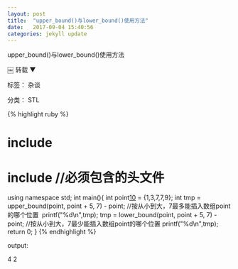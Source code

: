 ```yaml
---
layout: post
title:  "upper_bound()与lower_bound()使用方法"
date:   2017-09-04 15:40:56
categories: jekyll update
---
```

upper_bound()与lower_bound()使用方法

￼
转载
▼

标签： 杂谈

分类： STL

{% highlight ruby %}
# include <iostream>
# include <algorithm> //必须包含的头文件
using namespace std;
int main(){
  int point[10]() = {1,3,7,7,9};
  int tmp = upper\_bound(point, point + 5, 7) - point; //按从小到大，7最多能插入数组point的哪个位置 
  printf("%d\n",tmp);
  tmp = lower\_bound(point, point + 5, 7) - point; //按从小到大，7最少能插入数组point的哪个位置
  printf("%d\n",tmp);
  return 0;
}
{% endhighlight %}

output:

4
2

